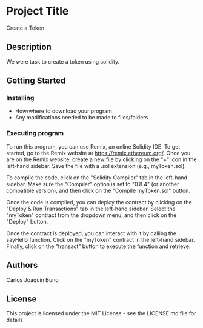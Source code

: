 # Project Title

Create a Token

## Description

We were task to create a token using solidity.

## Getting Started

### Installing

* How/where to download your program
* Any modifications needed to be made to files/folders

### Executing program
To run this program, you can use Remix, an online Solidity IDE. To get started, go to the Remix website at https://remix.ethereum.org/.
Once you are on the Remix website, create a new file by clicking on the "+" icon in the left-hand sidebar. Save the file with a .sol extension (e.g., myToken.sol).

To compile the code, click on the "Solidity Compiler" tab in the left-hand sidebar. Make sure the "Compiler" option is set to "0.8.4" (or another compatible version), and then click on the "Compile myToken.sol" button.

Once the code is compiled, you can deploy the contract by clicking on the "Deploy & Run Transactions" tab in the left-hand sidebar. Select the "myToken" contract from the dropdown menu, and then click on the "Deploy" button.

Once the contract is deployed, you can interact with it by calling the sayHello function. Click on the "myToken" contract in the left-hand sidebar. Finally, click on the "transact" button to execute the function and retrieve.


## Authors
Carlos Joaquin Buno


## License

This project is licensed under the MIT License - see the LICENSE.md file for details
